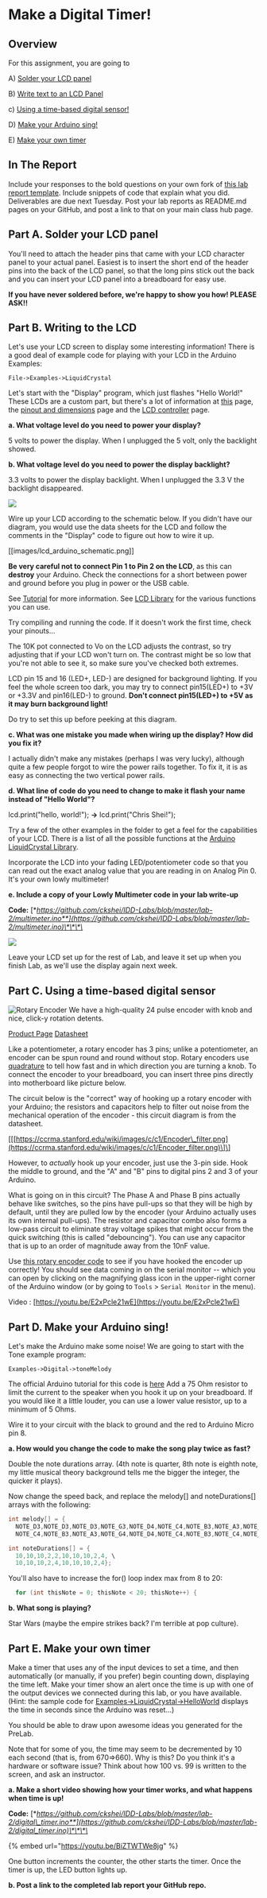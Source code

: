 # Make a Digital Timer!

## Overview

For this assignment, you are going to

A\) [Solder your LCD panel](lab-02.md#part-a-solder-your-lcd-panel)

B\) [Write text to an LCD Panel](lab-02.md#part-b-writing-to-the-lcd)

c\) [Using a time-based digital sensor!](lab-02.md#part-c-using-a-time-based-digital-sensor)

D\) [Make your Arduino sing!](lab-02.md#part-d-make-your-arduino-sing)

E\) [Make your own timer](lab-02.md#part-e-make-your-own-timer)

## In The Report

Include your responses to the bold questions on your own fork of [this lab report template](https://github.com/FAR-Lab/IDD-Fa18-Lab2). Include snippets of code that explain what you did. Deliverables are due next Tuesday. Post your lab reports as README.md pages on your GitHub, and post a link to that on your main class hub page.

## Part A. Solder your LCD panel

You'll need to attach the header pins that came with your LCD character panel to your actual panel. Easiest is to insert the short end of the header pins into the back of the LCD panel, so that the long pins stick out the back and you can insert your LCD panel into a breadboard for easy use.

**If you have never soldered before, we're happy to show you how! PLEASE ASK!!**

## Part B. Writing to the LCD

Let's use your LCD screen to display some interesting information! There is a good deal of example code for playing with your LCD in the Arduino Examples:

`File->Examples->LiquidCrystal`

Let's start with the "Display" program, which just flashes "Hello World!" These LCDs are a custom part, but there's a lot of information at [this](https://www.adafruit.com/product/181) page, the [pinout and dimensions](https://cdn-shop.adafruit.com/product-files/181/p181.pdf) page and the [LCD controller](https://www.adafruit.com/datasheets/HD44780.pdf) page.

**a. What voltage level do you need to power your display?**

5 volts to power the display. When I unplugged the 5 volt, only the backlight showed.

**b. What voltage level do you need to power the display backlight?**

3.3 volts to power the display backlight. When I unplugged the 3.3 V the backlight disappeared. 

![](https://cdn-shop.adafruit.com/1200x900/181-03.jpg)

Wire up your LCD according to the schematic below. If you didn't have our diagram, you would use the data sheets for the LCD and follow the comments in the "Display" code to figure out how to wire it up.

\[\[images/lcd\_arduino\_schematic.png\]\]

**Be very careful not to connect Pin 1 to Pin 2 on the LCD**, as this can **destroy** your Arduino. Check the connections for a short between power and ground before you plug in power or the USB cable.

See [Tutorial](http://www.arduino.cc/en/Tutorial/LiquidCrystal) for more information. See [LCD Library](http://arduino.cc/en/Reference/LiquidCrystal) for the various functions you can use.

Try compiling and running the code. If it doesn't work the first time, check your pinouts...

The 10K pot connected to Vo on the LCD adjusts the contrast, so try adjusting that if your LCD won't turn on. The contrast might be so low that you're not able to see it, so make sure you've checked both extremes.

LCD pin 15 and 16 \(LED+, LED-\) are designed for background lighting. If you feel the whole screen too dark, you may try to connect pin15\(LED+\) to +3V or +3.3V and pin16\(LED-\) to ground. **Don't connect pin15\(LED+\) to +5V as it may burn background light!**

Do try to set this up before peeking at this diagram.

**c. What was one mistake you made when wiring up the display? How did you fix it?**

I actually didn't make any mistakes \(perhaps I was very lucky\), although quite a few people forgot to wire the power rails together. To fix it, it is as easy as connecting the two vertical power rails. 

**d. What line of code do you need to change to make it flash your name instead of "Hello World"?**

lcd.print\("hello, world!"\); **-&gt;** lcd.print\("Chris Shei!"\);

Try a few of the other examples in the folder to get a feel for the capabilities of your LCD. There is a list of all the possible functions at the [Arduino LiquidCrystal Library](http://arduino.cc/en/Reference/LiquidCrystal?from=Tutorial.LCDLibrary).

Incorporate the LCD into your fading LED/potentiometer code so that you can read out the exact analog value that you are reading in on Analog Pin 0. It's your own lowly multimeter!

**e. Include a copy of your Lowly Multimeter code in your lab write-up**

**Code:** [**https://github.com/ckshei/IDD-Labs/blob/master/lab-2/multimeter.ino**](https://github.com/ckshei/IDD-Labs/blob/master/lab-2/multimeter.ino)\*\*\*\*

![](.gitbook/assets/image%20%288%29.png)

Leave your LCD set up for the rest of Lab, and leave it set up when you finish Lab, as we'll use the display again next week.

## Part C. Using a time-based digital sensor

![Rotary Encoder](https://cdn-shop.adafruit.com/1200x900/377-02.jpg) We have a high-quality 24 pulse encoder with knob and nice, click-y rotation detents.

[Product Page](https://www.adafruit.com/product/377) [Datasheet](https://cdn-shop.adafruit.com/datasheets/pec11.pdf)

Like a potentiometer, a rotary encoder has 3 pins; unlike a potentiometer, an encoder can be spun round and round without stop. Rotary encoders use [quadrature](http://en.wikipedia.org/wiki/Rotary_encoder) to tell how fast and in which direction you are turning a knob. To connect the encoder to your breadboard, you can insert three pins directly into motherboard like picture below.

The circuit below is the "correct" way of hooking up a rotary encoder with your Arduino; the resistors and capacitors help to filter out noise from the mechanical operation of the encoder - this circuit diagram is from the datasheet.

\[\[[https://ccrma.stanford.edu/wiki/images/c/c1/Encoder\_filter.png](https://ccrma.stanford.edu/wiki/images/c/c1/Encoder_filter.png)\]\]

However, to _actually_ hook up your encoder, just use the 3-pin side. Hook the middle to ground, and the "A" and "B" pins to digital pins 2 and 3 of your Arduino.

What is going on in this circuit? The Phase A and Phase B pins actually behave like switches, so the pins have pull-ups so that they will be high by default, until they are pulled low by the encoder \(your Arduino actually uses its own internal pull-ups\). The resistor and capacitor combo also forms a low-pass circuit to eliminate stray voltage spikes that might occur from the quick switching \(this is called "debouncing"\). You can use any capacitor that is up to an order of magnitude away from the 10nF value.

Use [this rotary encoder code](https://github.com/FAR-Lab/Developing-and-Designing-Interactive-Devices/wiki/Rotary-Encoder-test-Code) to see if you have hooked the encoder up correctly! You should see data coming in on the serial monitor -- which you can open by clicking on the magnifying glass icon in the upper-right corner of the Arduino window \(or by going to `Tools` &gt; `Serial Monitor` in the menu\).

Video : [https://youtu.be/E2xPcle21wE](https://youtu.be/E2xPcle21wE)

## Part D. Make your Arduino sing!

Let's make the Arduino make some noise! We are going to start with the Tone example program:

`Examples->Digital->toneMelody`

The official Arduino tutorial for this code is [here](https://www.arduino.cc/en/Tutorial/ToneMelody?from=Tutorial.Tone) Add a 75 Ohm resistor to limit the current to the speaker when you hook it up on your breadboard. If you would like it a little louder, you can use a lower value resistor, up to a minimum of 5 Ohms.

Wire it to your circuit with the black to ground and the red to Arduino Micro pin 8.

**a. How would you change the code to make the song play twice as fast?**

Double the note durations array. \(4th note is quarter, 8th note is eighth note, my little musical theory background tells me the bigger the integer, the quicker it plays\).

Now change the speed back, and replace the melody\[\] and noteDurations\[\] arrays with the following:

```cpp
int melody[] = {
  NOTE_D3,NOTE_D3,NOTE_D3,NOTE_G3,NOTE_D4,NOTE_C4,NOTE_B3,NOTE_A3,NOTE_G4,NOTE_D4, \
  NOTE_C4,NOTE_B3,NOTE_A3,NOTE_G4,NOTE_D4,NOTE_C4,NOTE_B3,NOTE_C4,NOTE_A3,0};

int noteDurations[] = {
  10,10,10,2,2,10,10,10,2,4, \
  10,10,10,2,4,10,10,10,2,4};
```

You'll also have to increase the for\(\) loop index max from 8 to 20:

```cpp
  for (int thisNote = 0; thisNote < 20; thisNote++) {
```

**b. What song is playing?**

Star Wars \(maybe the empire strikes back? I'm terrible at pop culture\).

## Part E. Make your own timer

Make a timer that uses any of the input devices to set a time, and then automatically \(or manually, if you prefer\) begin counting down, displaying the time left. Make your timer show an alert once the time is up with one of the output devices we connected during this lab, or you have available. \(Hint: the sample code for [Examples-&gt;LiquidCrystal-&gt;HelloWorld](https://www.arduino.cc/en/Tutorial/HelloWorld) displays the time in seconds since the Arduino was reset...\)

You should be able to draw upon awesome ideas you generated for the PreLab.

Note that for some of you, the time may seem to be decremented by 10 each second \(that is, from 670=&gt;660\). Why is this? Do you think it's a hardware or software issue? Think about how 100 vs. 99 is written to the screen, and ask an instructor.

**a. Make a short video showing how your timer works, and what happens when time is up!**

**Code:** [**https://github.com/ckshei/IDD-Labs/blob/master/lab-2/digital\_timer.ino**](https://github.com/ckshei/IDD-Labs/blob/master/lab-2/digital_timer.ino)\*\*\*\*

{% embed url="https://youtu.be/BiZTWTWe8jg" %}

One button increments the counter, the other starts the timer. Once the timer is up, the LED button lights up.

**b. Post a link to the completed lab report your GitHub repo.**

